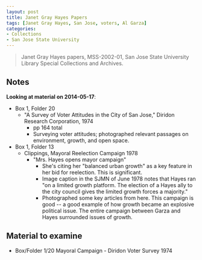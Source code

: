 ```yaml
---
layout: post
title: Janet Gray Hayes Papers
tags: [Janet Gray Hayes, San Jose, voters, Al Garza]
categories:
- Collections
- San Jose State University
---
```


> Janet Gray Hayes papers, MSS-2002-01, San Jose State University Library Special Collections and Archives.

Notes
-----

**Looking at material on 2014-05-17**:

* Box 1, Folder 20
  * "A Survey of Voter Attitudes in the City of San Jose," Diridon Research
  Corporation, 1974
    * pp 164 total
    * Surveying voter attitudes; photographed relevant passages on
    environment, growth, and open space.
* Box 1, Folder 13
  * Clippings, Mayoral Reelection Campaign 1978
    * "Mrs. Hayes opens mayor campaign"
      * She's citing her "balanced urban growth" as a key feature in her bid
      for reelection. This is significant.
      * Image caption in the SJMN of June 1978 notes that Hayes ran "on a
      limited growth platform. The election of a Hayes ally to the city
      council gives the limited growth forces a majority."
      * Photographed some key articles from here. This campaign is good -- a
      good example of how growth became an explosive political issue. The
      entire campaign between Garza and Hayes surrounded issues of growth.

Material to examine
-------------------

* Box/Folder 1/20 Mayoral Campaign - Diridon Voter Survey 1974
